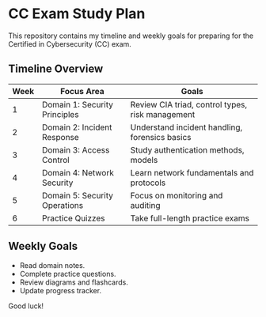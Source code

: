 # CC Exam Study Plan

This repository contains my timeline and weekly goals for preparing for the Certified in Cybersecurity (CC) exam.

## Timeline Overview
| Week | Focus Area                | Goals                                   |
|-------|--------------------------|-----------------------------------------|
| 1     | Domain 1: Security Principles | Review CIA triad, control types, risk management |
| 2     | Domain 2: Incident Response | Understand incident handling, forensics basics |
| 3     | Domain 3: Access Control  | Study authentication methods, models    |
| 4     | Domain 4: Network Security | Learn network fundamentals and protocols |
| 5     | Domain 5: Security Operations | Focus on monitoring and auditing        |
| 6     | Practice Quizzes          | Take full-length practice exams          |

## Weekly Goals
- Read domain notes.
- Complete practice questions.
- Review diagrams and flashcards.
- Update progress tracker.

Good luck!
